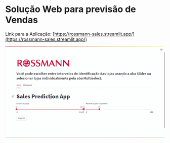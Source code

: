 # Solução Web para previsão de Vendas

Link para a Aplicação: [https://rossmann-sales.streamlit.app/](https://rossmann-sales.streamlit.app/)

 ![](Rossmann-sales/img/../../../img/application.gif)